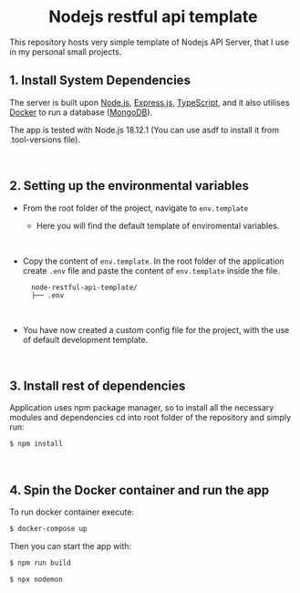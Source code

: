 <h1 align="center">Nodejs restful api template</h1>

This repository hosts very simple template of Nodejs API Server, that I use in my personal small projects.

## 1. Install System Dependencies

The server is built upon <a href="https://nodejs.org/en/" target="_blank">Node.js</a>, <a href="https://expressjs.com/" target="_blank">Express.js</a>, <a href="https://www.typescriptlang.org/" target="_blank">TypeScript</a>, and it also utilises <a href="https://www.docker.com/" target="_blank">Docker</a> to run a database (<a href="https://www.mongodb.com/" target="_blank">MongoDB</a>).  

The app is tested with Node.js 18.12.1 (You can use asdf to install it from .tool-versions file).

&nbsp;

## 2. Setting up the environmental variables

* From the root folder of the project, navigate to `env.template`
  
  * Here you will find the default template of enviromental variables.
  
  &nbsp;
  
* Copy the content of `env.template`. In the root folder of the application create `.env` file and paste the content of `env.template` inside the file.
  
        node-restful-api-template/
        ├── .env
 
 
  &nbsp;
  
* You have now created a custom config file for the project, with the use of default development template.
  
&nbsp;

## 3. Install rest of dependencies

Application uses npm package manager, so to install all the necessary modules and dependencies cd into root folder of the repository and simply run:

  ```bash
  $ npm install
  ```
  
&nbsp;
  
## 4. Spin the Docker container and run the app

To run docker container execute:

  ```bash
  $ docker-compose up
  ```
  
 Then you can start the app with:

  ```bash
  $ npm run build
  ```

  ```bash
  $ npx nodemon
  ```
  
  &nbsp;
